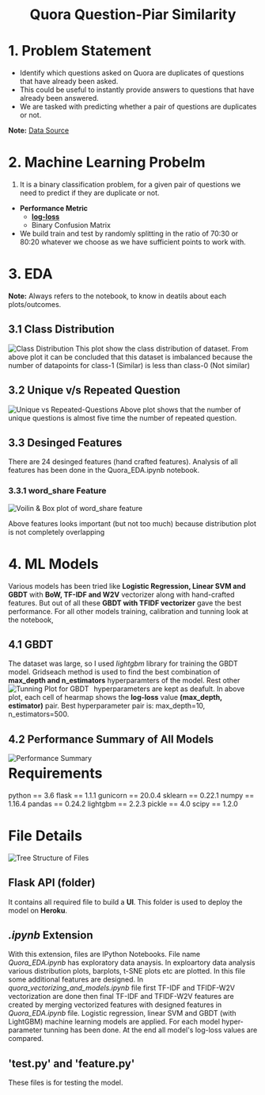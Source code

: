 <h1> <center>Quora Question-Piar Similarity</center></h1>

# 1. Problem Statement
- Identify which questions asked on Quora are duplicates of questions that have already been asked.
- This could be useful to instantly provide answers to questions that have already been answered.
- We are tasked with predicting whether a pair of questions are duplicates or not.

**Note:** [Data Source](https://www.kaggle.com/c/quora-question-pairs/data)

# 2. Machine Learning Probelm
1. It is a binary classification problem, for a given pair of questions we need to predict if they are duplicate or not.
* **Performance Metric**
  * __<a href = 'https://www.kaggle.com/c/quora-question-pairs/overview/evaluation'>log-loss__</a>
  * Binary Confusion Matrix
 * We build train and test by randomly splitting in the ratio of 70:30 or 80:20 whatever we choose as we have sufficient points to work with.

# 3. EDA
**Note:** Always refers to the notebook, to know in deatils about each plots/outcomes.
## 3.1 Class Distribution
<img src="./Images/class dirstribution.png" alt="Class Distribution"/>
This plot show the class distribution of dataset. From above plot it can be concluded that this dataset is imbalanced because the number of datapoints for class-1 (Similar) is less than class-0 (Not similar)

## 3.2 Unique v/s Repeated Question
<img src="./Images/unique_vs_repeated_questions.png"  
alt="Unique vs Repeated-Questions"/>
Above plot shows that the number of unique questions is almost five time the number of repeated question.

## 3.3 Desinged Features
There are 24 desinged features (hand crafted features). Analysis of all features has been done in the Quora_EDA.ipynb notebook.

### 3.3.1 **word_share** Feature
<img src="./Images/voilin and box plot.png" alt="Voilin & Box plot of word_share feature">

Above features looks important (but not too much) because distribution plot is not completely overlapping

# 4. ML Models
Various models has been tried like **Logistic Regression, Linear SVM and GBDT** with **BoW, TF-IDF and W2V** vectorizer along with hand-crafted features. But out of all these **GBDT with TFIDF vectorizer** gave the best performance.
For all other models training, calibration and tunning look at the notebook,

## 4.1 GBDT
The dataset was large, so I used *lightgbm* library for training the GBDT model. Gridseach method is used to find the best combination of **max_depth and n_estimators** hyperparamters of the model. Rest other hyperparameters are kept as deafult.
 <img src="./Images/tunning plot.png"  
alt="Tunning Plot for GBDT"  
style="float: left; margin-right: 10px;" />
In above plot,  each cell of hearmap shows the **log-loss** value **(max_depth, estimator)** pair. Best hyperparameter pair is: max_depth=10, n_estimators=500.

## 4.2 Performance Summary of All Models
<img src="./Images/perforamce summary.png"  
alt="Performance Summary"  
style="float: left; margin-right: 10px;" />

# Requirements
python == 3.6
flask == 1.1.1
gunicorn == 20.0.4
sklearn == 0.22.1
numpy == 1.16.4
pandas == 0.24.2
lightgbm == 2.2.3
pickle == 4.0
scipy == 1.2.0

# File Details
<img src="./Images/tree structure of files.png"  alt="Tree Structure of Files">

## Flask API (folder)
It contains all required file to build a **UI**. This folder is used to deploy the model on **Heroku**.

## *.ipynb* Extension
With this extension, files are IPython Notebooks. File name *Quora_EDA.ipynb* has exploratory data anaysis. In exploartory data analysis various distribution plots, barplots, t-SNE plots etc are plotted. In this file some additional features are designed. In *quora_vectorizing_and_models.ipynb* file first TF-IDF and TFIDF-W2V vectorization are done then final TF-IDF and TFIDF-W2V features are created by merging vectorized features with designed features in *Quora_EDA.ipynb* file. Logistic regression, linear SVM and GBDT (with LightGBM) machine learning models are applied. For each model hyper-parameter tunning has been done. At the end all model's log-loss values are compared.

## 'test.py' and 'feature.py'
These files is for testing the model.
